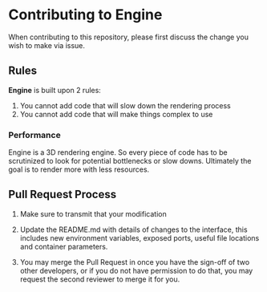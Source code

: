 
# Contributing to Engine

When contributing to this repository, please first discuss the change you wish to make via issue. 

## Rules

**Engine** is built upon 2 rules:

1. You cannot add code that will slow down the rendering process
2. You cannot add code that will make things complex to use

### Performance

Engine is a 3D rendering engine. So every piece of code has to be scrutinized to look for potential bottlenecks or slow downs. Ultimately the goal is to render more with less resources.

## Pull Request Process

1. Make sure to transmit that your modification

2. Update the README.md with details of changes to the interface, this includes new environment 
   variables, exposed ports, useful file locations and container parameters.

4. You may merge the Pull Request in once you have the sign-off of two other developers, or if you 
   do not have permission to do that, you may request the second reviewer to merge it for you.

